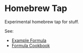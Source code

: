 # Homebrew Tap

Experimental homebrew tap for stuff.

See:

- [Example Formula](https://github.com/syhw/homebrew/blob/master/Library/Contributions/example-formula.rb)
- [Formula Cookbook](https://docs.brew.sh/Formula-Cookbook)
